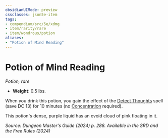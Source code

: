 ```yaml
---
obsidianUIMode: preview
cssclasses: json5e-item
tags:
- compendium/src/5e/xdmg
- item/rarity/rare
- item/wondrous/potion
aliases: 
- "Potion of Mind Reading"
---
```

# Potion of Mind Reading
*Potion, rare*  


- **Weight**: 0.5 lbs.

When you drink this potion, you gain the effect of the [Detect Thoughts](/3-Mechanics/CLI/spells/detect-thoughts-xphb.md) spell (save DC 13) for 10 minutes (no [Concentration](conditions.md#Concentration) required).

This potion's dense, purple liquid has an ovoid cloud of pink floating in it.

*Source: Dungeon Master's Guide (2024) p. 288. Available in the <span title='Systems Reference Document (5.2)'>SRD</span> and the Free Rules (2024)*